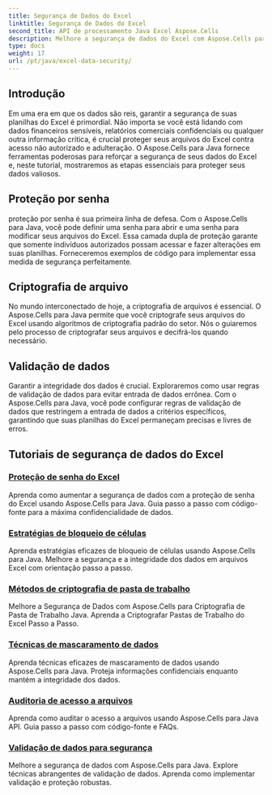 ```yaml
---
title: Segurança de Dados do Excel
linktitle: Segurança de Dados do Excel
second_title: API de processamento Java Excel Aspose.Cells
description: Melhore a segurança de dados do Excel com Aspose.Cells para Java. Aprenda passo a passo como proteger suas planilhas, criptografar arquivos e garantir a integridade dos dados.
type: docs
weight: 17
url: /pt/java/excel-data-security/
---
```


## Introdução
Em uma era em que os dados são reis, garantir a segurança de suas planilhas do Excel é primordial. Não importa se você está lidando com dados financeiros sensíveis, relatórios comerciais confidenciais ou qualquer outra informação crítica, é crucial proteger seus arquivos do Excel contra acesso não autorizado e adulteração. O Aspose.Cells para Java fornece ferramentas poderosas para reforçar a segurança de seus dados do Excel e, neste tutorial, mostraremos as etapas essenciais para proteger seus dados valiosos.


## Proteção por senha
proteção por senha é sua primeira linha de defesa. Com o Aspose.Cells para Java, você pode definir uma senha para abrir e uma senha para modificar seus arquivos do Excel. Essa camada dupla de proteção garante que somente indivíduos autorizados possam acessar e fazer alterações em suas planilhas. Forneceremos exemplos de código para implementar essa medida de segurança perfeitamente.

## Criptografia de arquivo
No mundo interconectado de hoje, a criptografia de arquivos é essencial. O Aspose.Cells para Java permite que você criptografe seus arquivos do Excel usando algoritmos de criptografia padrão do setor. Nós o guiaremos pelo processo de criptografar seus arquivos e decifrá-los quando necessário.

## Validação de dados
Garantir a integridade dos dados é crucial. Exploraremos como usar regras de validação de dados para evitar entrada de dados errônea. Com o Aspose.Cells para Java, você pode configurar regras de validação de dados que restringem a entrada de dados a critérios específicos, garantindo que suas planilhas do Excel permaneçam precisas e livres de erros.

## Tutoriais de segurança de dados do Excel
### [Proteção de senha do Excel](./excel-password-protection/)
Aprenda como aumentar a segurança de dados com a proteção de senha do Excel usando Aspose.Cells para Java. Guia passo a passo com código-fonte para a máxima confidencialidade de dados.
### [Estratégias de bloqueio de células](./cell-locking-strategies/)
Aprenda estratégias eficazes de bloqueio de células usando Aspose.Cells para Java. Melhore a segurança e a integridade dos dados em arquivos Excel com orientação passo a passo.
### [Métodos de criptografia de pasta de trabalho](./workbook-encryption-methods/)
Melhore a Segurança de Dados com Aspose.Cells para Criptografia de Pasta de Trabalho Java. Aprenda a Criptografar Pastas de Trabalho do Excel Passo a Passo.
### [Técnicas de mascaramento de dados](./data-masking-techniques/)
Aprenda técnicas eficazes de mascaramento de dados usando Aspose.Cells para Java. Proteja informações confidenciais enquanto mantém a integridade dos dados.
### [Auditoria de acesso a arquivos](./auditing-file-access/)
Aprenda como auditar o acesso a arquivos usando Aspose.Cells para Java API. Guia passo a passo com código-fonte e FAQs.
### [Validação de dados para segurança](./data-validation-for-security/)
Melhore a segurança de dados com Aspose.Cells para Java. Explore técnicas abrangentes de validação de dados. Aprenda como implementar validação e proteção robustas.
